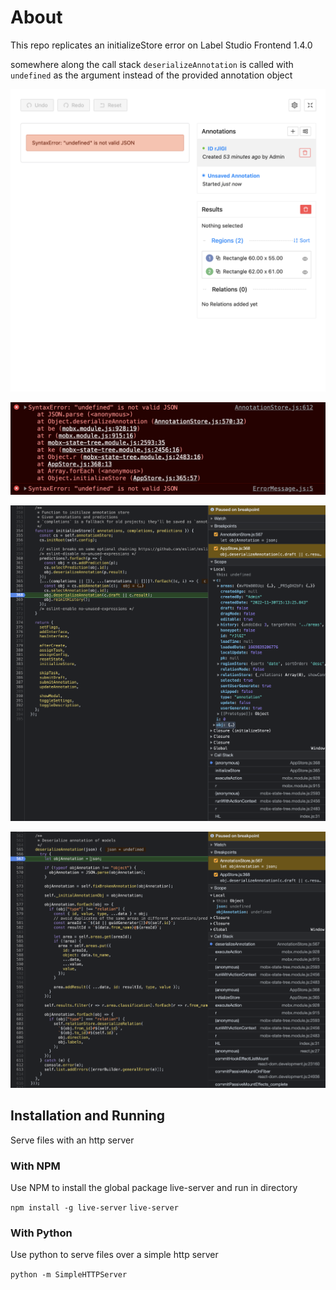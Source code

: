 # About

This repo replicates an initializeStore error on Label Studio Frontend 1.4.0

somewhere along the call stack `deserializeAnnotation` is called with `undefined` as the argument instead of the provided annotation object

![Frontend Error](screenshots/frontend.png)

![Resulting Console Error](screenshots/console.png)

![InitStore calling deserializeAnnotation](screenshots/initStore.png)

![deserializeAnnotation being called with undefined arg](screenshots/deserializeAnno.png)

## Installation and Running

Serve files with an http server

### With NPM

Use NPM to install the global package live-server and run in directory

`npm install -g live-server`
`live-server`

### With Python

Use python to serve files over a simple http server

`python -m SimpleHTTPServer`

